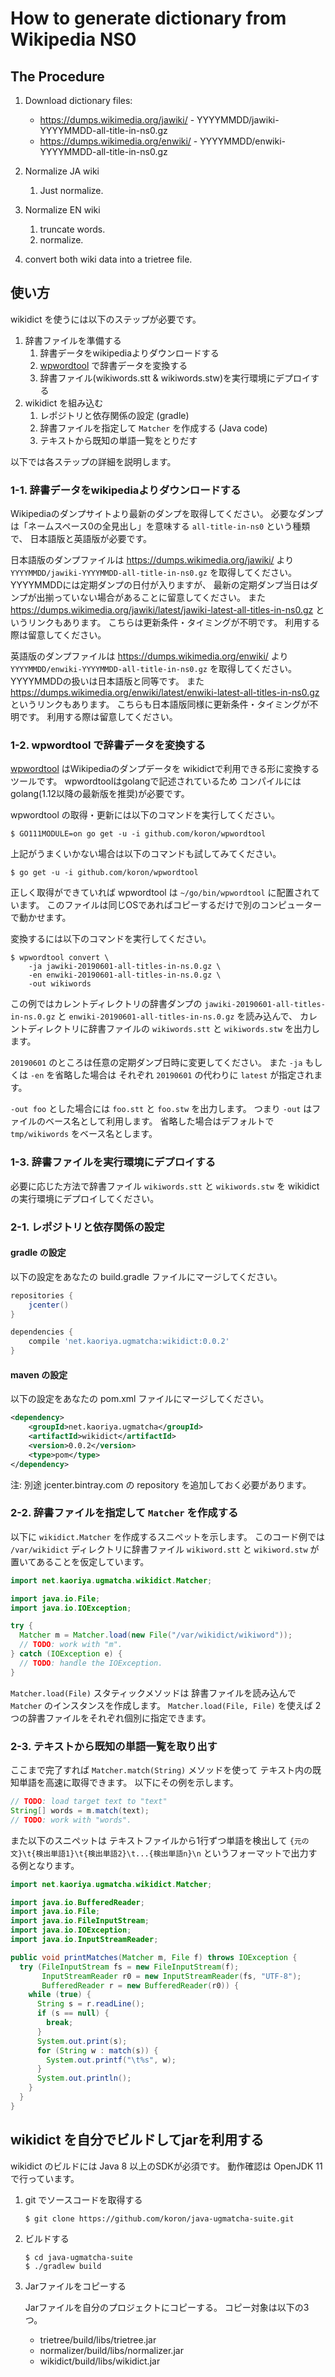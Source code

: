 # How to generate dictionary from Wikipedia NS0

## The Procedure

1.  Download dictionary files:

    *   <https://dumps.wikimedia.org/jawiki/> - YYYYMMDD/jawiki-YYYYMMDD-all-title-in-ns0.gz
    *   <https://dumps.wikimedia.org/enwiki/> - YYYYMMDD/enwiki-YYYYMMDD-all-title-in-ns0.gz

2.  Normalize JA wiki
    1.  Just normalize.

3.  Normalize EN wiki
    1.  truncate words.
    2.  normalize.

4.  convert both wiki data into a trietree file.

## 使い方

wikidict を使うには以下のステップが必要です。

1. 辞書ファイルを準備する
    1.  辞書データをwikipediaよりダウンロードする
    2.  [wpwordtool][wpwordtool] で辞書データを変換する
    3.  辞書ファイル(wikiwords.stt & wikiwords.stw)を実行環境にデプロイする
2. wikidict を組み込む
    1.  レポジトリと依存関係の設定 (gradle)
    2.  辞書ファイルを指定して `Matcher` を作成する (Java code)
    3.  テキストから既知の単語一覧をとりだす

以下では各ステップの詳細を説明します。

### 1-1. 辞書データをwikipediaよりダウンロードする

Wikipediaのダンプサイトより最新のダンプを取得してください。
必要なダンプは「ネームスペース0の全見出し」を意味する `all-title-in-ns0` という種類で、
日本語版と英語版が必要です。

日本語版のダンプファイルは <https://dumps.wikimedia.org/jawiki/> より
`YYYYMMDD/jawiki-YYYYMMDD-all-title-in-ns0.gz` を取得してください。
YYYYMMDDには定期ダンプの日付が入りますが、
最新の定期ダンプ当日はダンプが出揃っていない場合があることに留意してください。
また
<https://dumps.wikimedia.org/jawiki/latest/jawiki-latest-all-titles-in-ns0.gz>
というリンクもあります。
こちらは更新条件・タイミングが不明です。
利用する際は留意してください。

英語版のダンプファイルは <https://dumps.wikimedia.org/enwiki/> より
`YYYYMMDD/enwiki-YYYYMMDD-all-title-in-ns0.gz` を取得してください。
YYYYMMDDの扱いは日本語版と同等です。
また
<https://dumps.wikimedia.org/enwiki/latest/enwiki-latest-all-titles-in-ns0.gz>
というリンクもあります。
こちらも日本語版同様に更新条件・タイミングが不明です。
利用する際は留意してください。

### 1-2. wpwordtool で辞書データを変換する

[wpwordtool][wpwordtool] はWikipediaのダンプデータを
wikidictで利用できる形に変換するツールです。
wpwordtoolはgolangで記述されているため
コンパイルにはgolang(1.12以降の最新版を推奨)が必要です。

wpwordtool の取得・更新には以下のコマンドを実行してください。

```console
$ GO111MODULE=on go get -u -i github.com/koron/wpwordtool
```

上記がうまくいかない場合は以下のコマンドも試してみてください。

```console
$ go get -u -i github.com/koron/wpwordtool
```

正しく取得ができていれば wpwordtool は `~/go/bin/wpwordtool` に配置されています。
このファイルは同じOSであればコピーするだけで別のコンピューターで動かせます。

変換するには以下のコマンドを実行してください。

```console
$ wpwordtool convert \
    -ja jawiki-20190601-all-titles-in-ns.0.gz \
    -en enwiki-20190601-all-titles-in-ns.0.gz \
    -out wikiwords
```

この例ではカレントディレクトリの辞書ダンプの
`jawiki-20190601-all-titles-in-ns.0.gz` と
`enwiki-20190601-all-titles-in-ns.0.gz` を読み込んで、
カレントディレクトリに辞書ファイルの `wikiwords.stt` と `wikiwords.stw` を出力します。

`20190601` のところは任意の定期ダンプ日時に変更してください。
また `-ja` もしくは `-en` を省略した場合は
それぞれ `20190601` の代わりに `latest` が指定されます。

`-out foo` とした場合には `foo.stt` と `foo.stw` を出力します。
つまり `-out` はファイルのベース名として利用します。
省略した場合はデフォルトで `tmp/wikiwords` をベース名とします。

### 1-3. 辞書ファイルを実行環境にデプロイする

必要に応じた方法で辞書ファイル `wikiwords.stt` と `wikiwords.stw` を
wikidict の実行環境にデプロイしてください。

### 2-1. レポジトリと依存関係の設定

#### gradle の設定

以下の設定をあなたの build.gradle ファイルにマージしてください。

```gradle
repositories {
    jcenter()
}

dependencies {
    compile 'net.kaoriya.ugmatcha:wikidict:0.0.2'
}
```

#### maven の設定

以下の設定をあなたの pom.xml ファイルにマージしてください。

```xml
<dependency>
    <groupId>net.kaoriya.ugmatcha</groupId>
    <artifactId>wikidict</artifactId>
    <version>0.0.2</version>
    <type>pom</type>
</dependency>
```

注: 別途 jcenter.bintray.com の repository を追加しておく必要があります。

### 2-2. 辞書ファイルを指定して `Matcher` を作成する

以下に `wikidict.Matcher` を作成するスニペットを示します。
このコード例では `/var/wikidict` ディレクトリに辞書ファイル
`wikiword.stt` と `wikiword.stw` が置いてあることを仮定しています。


```java
import net.kaoriya.ugmatcha.wikidict.Matcher;

import java.io.File;
import java.io.IOException;

try {
  Matcher m = Matcher.load(new File("/var/wikidict/wikiword"));
  // TODO: work with "m".
} catch (IOException e) {
  // TODO: handle the IOException.
}
```

`Matcher.load(File)` スタティックメソッドは
辞書ファイルを読み込んで `Matcher` のインスタンスを作成します。
`Matcher.load(File, File)` を使えば
2つの辞書ファイルをそれぞれ個別に指定できます。

### 2-3. テキストから既知の単語一覧を取り出す

ここまで完了すれば `Matcher.match(String)` メソッドを使って
テキスト内の既知単語を高速に取得できます。
以下にその例を示します。

```java
// TODO: load target text to "text"
String[] words = m.match(text);
// TODO: work with "words".
```

また以下のスニペットは
テキストファイルから1行ずつ単語を検出して
`{元の文}\t{検出単語1}\t{検出単語2}\t...{検出単語n}\n`
というフォーマットで出力する例となります。

```java
import net.kaoriya.ugmatcha.wikidict.Matcher;

import java.io.BufferedReader;
import java.io.File;
import java.io.FileInputStream;
import java.io.IOException;
import java.io.InputStreamReader;

public void printMatches(Matcher m, File f) throws IOException {
  try (FileInputStream fs = new FileInputStream(f);
       InputStreamReader r0 = new InputStreamReader(fs, "UTF-8");
       BufferedReader r = new BufferedReader(r0)) {
    while (true) {
      String s = r.readLine();
      if (s == null) {
        break;
      }
      System.out.print(s);
      for (String w : match(s)) {
        System.out.printf("\t%s", w);
      }
      System.out.println();
    }
  }
}
```

## wikidict を自分でビルドしてjarを利用する

wikidict のビルドには Java 8 以上のSDKが必須です。
動作確認は OpenJDK 11 で行っています。

1.  git でソースコードを取得する

        $ git clone https://github.com/koron/java-ugmatcha-suite.git

2.  ビルドする

        $ cd java-ugmatcha-suite
        $ ./gradlew build

3.  Jarファイルをコピーする

    Jarファイルを自分のプロジェクトにコピーする。
    コピー対象は以下の3つ。

    *   trietree/build/libs/trietree.jar
    *   normalizer/build/libs/normalizer.jar
    *   wikidict/build/libs/wikidict.jar

[wpwordtool]:https://github.com/koron/wpwordtool
